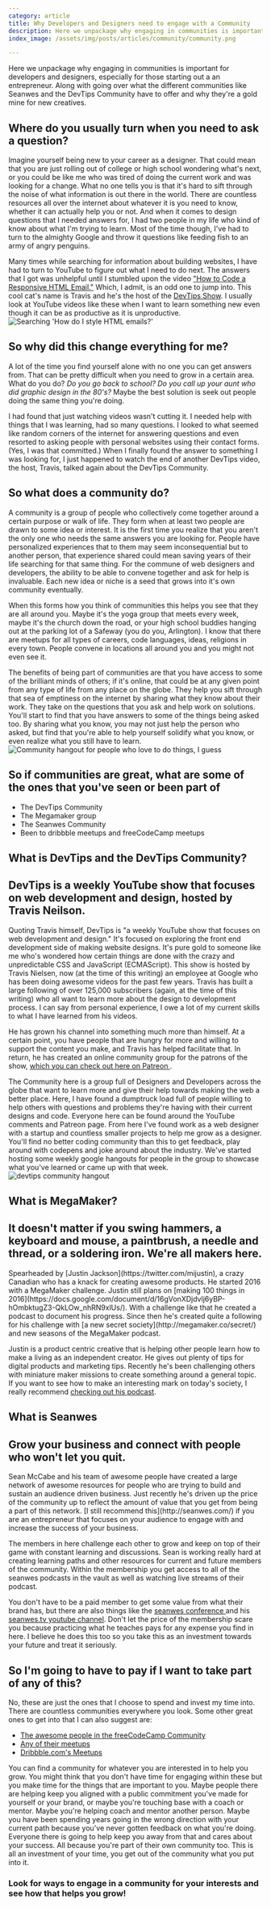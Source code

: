 ```yaml
---
category: article
title: Why Developers and Designers need to engage with a Community
description: Here we unpackage why engaging in communities is important for developers and designers, especially for those starting out a an entrepreneur. Along with going over what the different communities like Seanwes and the DevTips Community have to offer and why they're a gold mine for new creatives.
index_image: /assets/img/posts/articles/community/community.png

---
```

Here we unpackage why engaging in communities is important for developers and designers, especially for those starting out a an entrepreneur. Along with going over what the different communities like Seanwes and the DevTips Community have to offer and why they're a gold mine for new creatives.

## Where do you usually turn when you need to ask a question?
Imagine yourself being new to your career as a designer. That could mean that you are just rolling out of college or high school wondering what's next, or you could be like me who was tired of doing the current work and was looking for a change. What no one tells you is that it's hard to sift through the noise of what information is out there in the world. There are countless resources all over the internet about whatever it is you need to know, whether it can actually help you or not. And when it comes to design questions that I needed answers for, I had two people in my life who kind of know about what I'm trying to learn. Most of the time though, I've had to turn to the almighty Google and throw it questions like feeding fish to an army of angry penguins.

Many times while searching for information about building websites, I have had to turn to YouTube to figure out what I need to do next. The answers that I got was unhelpful until I stumbled upon the video ["How to Code a Responsive HTML Email."](https://www.youtube.com/watch?v=XnWIperMy08) Which, I admit, is an odd one to jump into. This cool cat's name is Travis and he's the host of the [DevTips Show](http://devtipsshow.com/). I usually look at YouTube videos like these when I want to learn something new even though it can be as productive as it is unproductive.
![Searching 'How do I style HTML emails?']({{site.baseurl}}/assets/img/post-devtips/htmlEmails.png)

## So why did this change everything for me?
A lot of the time you find yourself alone with no one you can get answers from. That can be pretty difficult when you need to grow in a certain area. What do you do? _Do you go back to school? Do you call up your aunt who did graphic design in the 80's?_ Maybe the best solution is seek out people doing the same thing you're doing.

I had found that just watching videos wasn't cutting it. I needed help with things that I was learning, had so many questions. I looked to what seemed like random corners of the internet for answering questions and even resorted to asking people with personal websites using their contact forms. (Yes, I was that committed.) When I finally found the answer to something I was looking for, I just happened to watch the end of another DevTips video, the host, Travis, talked again about the DevTips Community.

## So what does a community do?

A community is a group of people who collectively come together around a certain purpose or walk of life. They form when at least two people are drawn to some idea or interest. It is the first time you realize that you aren't the only one who needs  the same answers you are looking for. People have personalized experiences that to them may seem inconsequential but to another person, that experience shared could mean saving years of their life searching for that same thing. For the commune of web designers and developers, the ability to be able to convene together and ask for help is invaluable. Each new idea or niche is a seed that grows into it's own community eventually.

When this forms how you think of communities this helps you see that they are all around you. Maybe it's the yoga group that meets every week, maybe it's the church down the road, or your high school buddies hanging out at the parking lot of a Safeway (you do you, Arlington). I know that there are meetups for all types of careers, code languages, ideas, religions in every town. People convene in locations all around you and you might not even see it.

The benefits of being part of communities are that you have access to some of the brilliant minds of others; if it's online, that could be at any given point from any type of life from any place on the globe. They help you sift through that sea of emptiness on the internet by sharing what they know about their work. They take on the questions that you ask and help work on solutions. You'll start to find that you have answers to some of the things being asked too. By sharing what you know, you may not just help the person who asked, but find that you're able to help yourself solidify what you know, or even realize what you still have to learn.
![Community hangout for people who love to do things, I guess]({{site.baseurl}}/assets/img/post-devtips/community.jpg)

## So if communities are great, what are some of the ones that you've seen or been part of
* The DevTips Community
* The Megamaker group
* The Seanwes Community
* Been to dribbble meetups and freeCodeCamp meetups


## What is DevTips and the DevTips Community?
<div class="callout"><h2>DevTips is a weekly YouTube show that focuses on web development and design, hosted by Travis Neilson.</h2></div>
Quoting Travis himself, DevTips is "a weekly YouTube show that focuses on web development and design." It's focused on exploring the front end development side of making website designs. It's pure gold to someone like me who's wondered how certain things are done with the crazy and unpredictable CSS and JavaScript (ECMAScript). This show is hosted by Travis Nielsen, now (at the time of this writing) an employee at Google who has been doing awesome videos for the past few years. Travis has built a large following of over 125,000 subscribers (again, at the time of this writing) who all want to learn more about the design to development process. I can say from personal experience, I owe a lot of my current skills to what I have learned from his videos.

He has grown his channel into something much more than himself. At a certain point, you have people that are hungry for more and willing to support the content you make, and Travis has helped facilitate that. In return, he has created an online community group for the patrons of the show, [which you can check out here on Patreon ](http://www.patreon.com/devtips).

The Community here is a group full of Designers and Developers across the globe that want to learn more and give their help towards making the web a better place. Here, I have found a dumptruck load full of people willing to help others with questions and problems they're having with their current designs and code. Everyone here can be found around the YouTube comments and Patreon page. From here I've found work as a web designer with a startup and countless smaller projects to help me grow as a designer. You'll find no better coding community than this to get feedback, play around with codepens and joke around about the industry. We've started hosting some weekly google hangouts for people in the group to showcase what you've learned or came up with that week.
![devtips community hangout]({{site.baseurl}}/assets/img/post-devtips/hangout.png)

## What is MegaMaker?
<div class="callout megamaker"><h2>It doesn't matter if you swing hammers, a keyboard and mouse, a paintbrush, a needle and thread, or a soldering iron. We're all makers here.</h2></div>
Spearheaded by [Justin Jackson](https://twitter.com/mijustin), a crazy Canadian who has a knack for creating awesome products. He started 2016 with a MegaMaker challenge. Justin still plans on [making 100 things in 2016](https://docs.google.com/document/d/16gVonXDjdvlj6yBP-hOmbktugZ3-QkLOw_nhRN9xlUs/). With a challenge like that he created a podcast to document his progress. Since then he's created quite a following for his challenge with [a new secret society](http://megamaker.co/secret/) and new seasons of the MegaMaker podcast.

Justin is a product centric creative that is helping other people learn how to make a living as an independent creator. He gives out plenty of tips for digital products and marketing tips. Recently he's been challenging others with miniature maker missions to create something around a general topic. If you want to see how to make an interesting mark on today's society, I really recommend [checking out his podcast](https://megamaker.simplecast.fm/episodes/24177-life-is-better-when-you-make-stuff).

## What is Seanwes
<div class="callout seanwes"><h2>Grow your business and connect with people who won't let you quit.</h2></div>
Sean McCabe and his team of awesome people have created a large network of awesome resources for people who are trying to build and sustain an audience driven business. Just recently he's driven up the price of the community up to reflect the amount of value that you get from being a part of this network. [I still recommend this](http://seanwes.com/) if you are an entrepreneur that focuses on your audience to engage with and increase the success of your business.

The members in here challenge each other to grow and keep on top of their game with constant learning and discussions. Sean is working really hard at creating learning paths and other resources for current and future members of the community. Within the membership you get access to all of the seanwes podcasts in the vault as well as watching live streams of their podcast.

You don't have to be a paid member to get some value from what their brand has, but there are also things like the [seanwes conference ](http://seanwes.com/conference/)and his [seanwes.tv youtube channel](https://www.youtube.com/user/seanwestv). Don't let the price of the membership scare you because practicing what he teaches pays for any expense you find in here. I believe he does this too so you take this as an investment towards your future and treat it seriously.

## So I'm going to have to pay if I want to take part of any of this?

No, these are just the ones that I choose to spend and invest my time into. There are countless communities everywhere you look. Some other great ones to get into that I can also suggest are:

* [The awesome people in the freeCodeCamp Community](http://forum.freecodecamp.com/)
* [Any of their meetups](https://medium.freecodecamp.com/free-code-camp-now-has-local-groups-1e0b58bae363#.fxunadgff)
* [Dribbble.com's Meetups](https://dribbble.com/meetups)

You can find a community for whatever you are interested in to help you grow. You might think that you don't have time for engaging within these but you make time for the things that are important to you. Maybe people there are helping keep you aligned with a public commitment you've made for yourself or your brand, or maybe you're touching base with a coach or mentor. Maybe you're helping coach and mentor another person. Maybe you have been spending years going in the wrong direction with your current path because you've never gotten feedback on what you're doing. Everyone there is going to help keep you away from that and cares about your success. All because you're part of their own community too. This is all an investment of your time, you get out of the community what you put into it.  

### Look for ways to engage in a community for your interests and see how that helps you grow!
